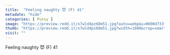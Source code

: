 ```yaml
---
title:  "Feeling naughty 😈 (F) 41"
metadate: "hide"
categories: [ Pussy ]
image: "https://preview.redd.it/x7wld4pz68m51.jpg?auto=webp&s=0600d733f5af125aa0b5d3770b4ff3aaf6e491e4"
thumb: "https://preview.redd.it/x7wld4pz68m51.jpg?width=1080&crop=smart&auto=webp&s=716d2ec23fd17bf26e68e49b6310b32aa74c47aa"
visit: ""
---
```

Feeling naughty 😈 (F) 41
